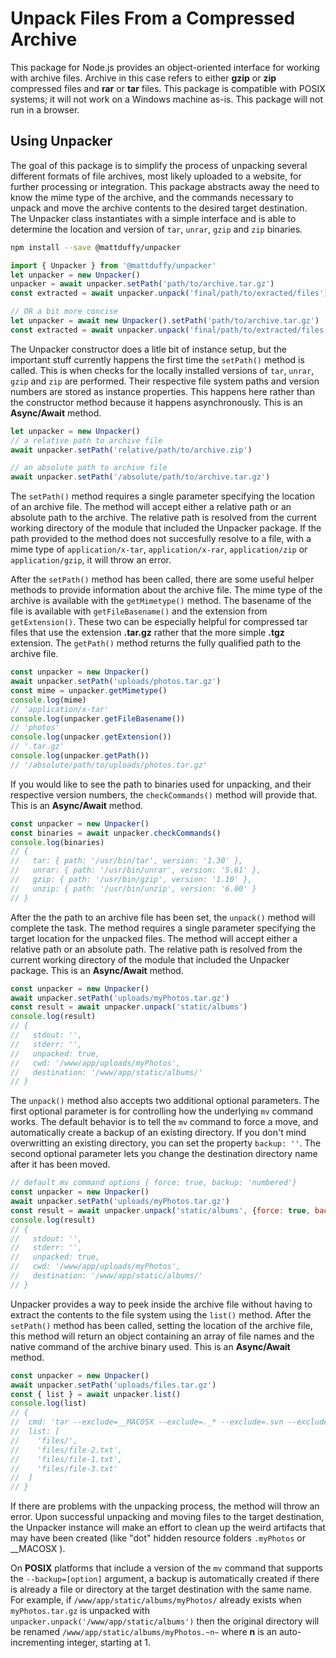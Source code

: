 # Unpack Files From a Compressed Archive

This package for Node.js provides an object-oriented interface for working with archive files.  Archive in this case refers to either **gzip** or **zip** compressed files and **rar** or **tar** files.  This package is compatible with POSIX systems; it will not work on a Windows machine as-is. This package will not run in a browser.

## Using Unpacker
The goal of this package is to simplify the process of unpacking several different formats of file archives, most likely uploaded to a website, for further processing or integration.  This package abstracts away the need to know the mime type of the archive, and the commands necessary to unpack and move the archive contents to the desired target destination.  The Unpacker class instantiates with a simple interface and is able to determine the location and version of `tar`, `unrar`, `gzip` and `zip` binaries.

```bash
npm install --save @mattduffy/unpacker
```

```javascript
import { Unpacker } from '@mattduffy/unpacker'
let unpacker = new Unpacker()
unpacker = await unpacker.setPath('path/to/archive.tar.gz')
const extracted = await unpacker.unpack('final/path/to/exracted/files')

// OR a bit more concise
let unpacker = await new Unpacker().setPath('path/to/archive.tar.gz')
const extracted = await unpacker.unpack('final/path/to/extracted/files')
```

The Unpacker constructor does a litle bit of instance setup, but the important stuff currently happens the first time the `setPath()` method is called.  This is when checks for the locally installed versions of `tar`, `unrar`, `gzip` and `zip` are performed.  Their respective file system paths and version numbers are stored as instance properties.  This happens here rather than the constructor method because it happens asynchronously.  This is an **Async/Await** method.

```javascript
let unpacker = new Unpacker()
// a relative path to archive file
await unpacker.setPath('relative/path/to/archive.zip')

// an absolute path to archive file
await unpacker.setPath('/absolute/path/to/archive.tar.gz')
```

The `setPath()` method requires a single parameter specifying the location of an archive file.  The method will accept either a relative path or an absolute path to the archive.  The relative path is resolved from the current working directory of the module that included the Unpacker package.  If the path provided to the method does not succesfully resolve to a file, with a mime type of `application/x-tar`, `application/x-rar`, `application/zip` or `application/gzip`, it will throw an error.

After the `setPath()` method has been called, there are some useful helper methods to provide information about the archive file.  The mime type of the archive is available with the `getMimetype()` method.  The basename of the file is available with `getFileBasename()` and the extension from `getExtension()`.  These two can be especially helpful for compressed tar files that use the extension __.tar.gz__ rather that the more simple __.tgz__ extension.  The `getPath()` method returns the fully qualified path to the archive file. 

```javascript
const unpacker = new Unpacker()
await unpacker.setPath('uploads/photos.tar.gz')
const mime = unpacker.getMimetype()
console.log(mime)
// 'application/x-tar'
console.log(unpacker.getFileBasename())
// 'photos'
console.log(unpacker.getExtension())
// '.tar.gz'
console.log(unpacker.getPath())
// '/absolute/path/to/uploads/photos.tar.gz'
```

If you would like to see the path to binaries used for unpacking, and their respective version numbers, the `checkCommands()` method will provide that.  This is an **Async/Await** method.

```javascript
const unpacker = new Unpacker()
const binaries = await unpacker.checkCommands()
console.log(binaries)
// {
//   tar: { path: '/usr/bin/tar', version: '1.30' },
//   unrar: { path: '/usr/bin/unrar', version: '5.61' }, 
//   gzip: { path: '/usr/bin/gzip', version: '1.10' },
//   unzip: { path: '/usr/bin/unzip', version: '6.00' }
// }
```

After the the path to an archive file has been set, the `unpack()` method will complete the task.  The method requires a single parameter specifying the target location for the unpacked files.  The method will accept either a relative path or an absolute path.  The relative path is resolved from the current working directory of the module that included the Unpacker package.  This is an **Async/Await** method.

```javascript
const unpacker = new Unpacker()
await unpacker.setPath('uploads/myPhotos.tar.gz')
const result = await unpacker.unpack('static/albums')
console.log(result)
// {
//   stdout: '',
//   stderr: '',
//   unpacked: true,
//   cwd: '/www/app/uploads/myPhotos',
//   destination: '/www/app/static/albums/'
// }
```

The `unpack()` method also accepts two additional optional parameters.  The first optional parameter is for controlling how the underlying `mv` command works.  The default behavior is to tell the `mv` command to force a move, and automatically create a backup of an existing directory.  If you don't mind overwritting an existing directory, you can set the property `backup: ''`.  The second optional parameter lets you change the destination directory name after it has been moved.
```javascript
// default mv command options { force: true, backup: 'numbered'}
const unpacker = new Unpacker()
await unpacker.setPath('uploads/myPhotos.tar.gz')
const result = await unpacker.unpack('static/albums', {force: true, backup: ''}, {rename: true, newName: 'The_Latest_Photos'})
console.log(result)
// {
//   stdout: '',
//   stderr: '',
//   unpacked: true,
//   cwd: '/www/app/uploads/myPhotos',
//   destination: '/www/app/static/albums/'
// }
```

Unpacker provides a way to peek inside the archive file without having to extract the contents to the file system using the `list()` method.  After the `setPath()` method has been called, setting the location of the archive file, this method will return an object containing an array of file names and the native command of the archive binary used.  This is an **Async/Await** method.
```javascript
const unpacker = new Unpacker()
await unpacker.setPath('uploads/files.tar.gz')
const { list } = await unpacker.list()
console.log(list)
// {
//  cmd: 'tar --exclude=__MACOSX --exclude=._* --exclude=.svn --exclude=.git* --list -z -f /www/site/uploads/files.tar.gz',
//  list: [
//    'files/',
//    'files/file-2.txt',
//    'files/file-1.txt',
//    'files/file-3.txt'
//  ]
// }
```

If there are problems with the unpacking process, the method will throw an error.  Upon successful unpacking and moving files to the target destination, the Unpacker instance will make an effort to clean up the weird artifacts that may have been created (like "dot" hidden resource folders `.myPhotos` or \__MACOSX ).

On **POSIX** platforms that include a version of the `mv` command that supports the `--backup=[option]` argument, a backup is automatically created if there is already a file or directory at the target destination with the same name.  For example, if `/www/app/static/albums/myPhotos/` already exists when `myPhotos.tar.gz` is unpacked with `unpacker.unpack('/www/app/static/albums')` then the original directory will be renamed `/www/app/static/albums/myPhotos.~n~` where **n** is an auto-incrementing integer, starting at 1.
